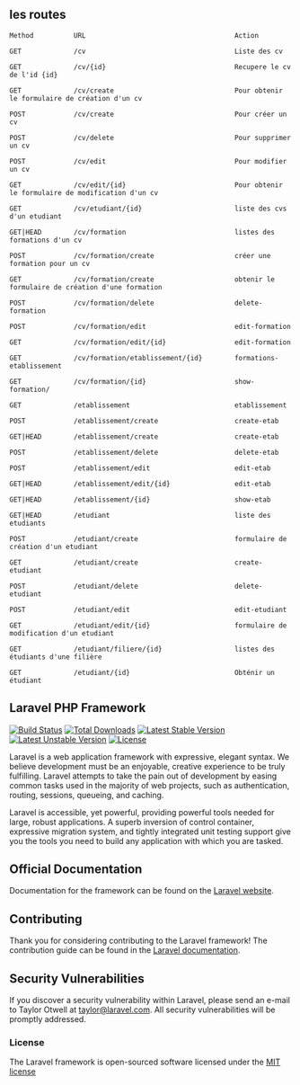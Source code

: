## les routes

	Method		   	URL		     							Action
									
   	GET			   	/cv           							Liste des cv
   
   	GET		 		/cv/{id}            					Recupere le cv de l'id {id}
 
 	GET   			/cv/create      						Pour obtenir le formulaire de création d'un cv

	POST     		/cv/create     							Pour créer un cv 

	POST     		/cv/delete      						Pour supprimer un cv

	POST     		/cv/edit 								Pour modifier un cv

	GET				/cv/edit/{id}   						Pour obtenir le formulaire de modification d'un cv

	GET				/cv/etudiant/{id}   					liste des cvs d'un etudiant

	GET|HEAD 		/cv/formation        					listes des formations d'un cv

	POST    	    /cv/formation/create 					créer une formation pour un cv

	GET				/cv/formation/create 					obtenir le formulaire de création d'une formation

	POST  			/cv/formation/delete 					delete-formation

	POST     		/cv/formation/edit 						edit-formation  

	GET				/cv/formation/edit/{id} 				edit-formation  

	GET				/cv/formation/etablissement/{id} 		formations-etablissement

	GET				/cv/formation/{id}               		show-formation/  

	GET				/etablissement                   		etablissement  

	POST    		/etablissement/create 					create-etab 

	GET|HEAD 		/etablissement/create            		create-etab 

	POST     		/etablissement/delete        			delete-etab 

	POST     		/etablissement/edit 					edit-etab 

	GET|HEAD		/etablissement/edit/{id}         		edit-etab 

	GET|HEAD 		/etablissement/{id}              		show-etab

	GET|HEAD 		/etudiant                        		liste des etudiants     

	POST   			/etudiant/create                 		formulaire de création d'un etudiant

	GET				/etudiant/create                    	create-etudiant 

	POST     		/etudiant/delete  						delete-etudiant 

	POST    		/etudiant/edit          				edit-etudiant 

	GET 			/etudiant/edit/{id}              		formulaire de modification d'un etudiant

	GET				/etudiant/filiere/{id}           		listes des étudiants d'une filière 

	GET			 	/etudiant/{id}                   		Obténir un étudiant 

## Laravel PHP Framework

[![Build Status](https://travis-ci.org/laravel/framework.svg)](https://travis-ci.org/laravel/framework)
[![Total Downloads](https://poser.pugx.org/laravel/framework/d/total.svg)](https://packagist.org/packages/laravel/framework)
[![Latest Stable Version](https://poser.pugx.org/laravel/framework/v/stable.svg)](https://packagist.org/packages/laravel/framework)
[![Latest Unstable Version](https://poser.pugx.org/laravel/framework/v/unstable.svg)](https://packagist.org/packages/laravel/framework)
[![License](https://poser.pugx.org/laravel/framework/license.svg)](https://packagist.org/packages/laravel/framework)

Laravel is a web application framework with expressive, elegant syntax. We believe development must be an enjoyable, creative experience to be truly fulfilling. Laravel attempts to take the pain out of development by easing common tasks used in the majority of web projects, such as authentication, routing, sessions, queueing, and caching.

Laravel is accessible, yet powerful, providing powerful tools needed for large, robust applications. A superb inversion of control container, expressive migration system, and tightly integrated unit testing support give you the tools you need to build any application with which you are tasked.

## Official Documentation

Documentation for the framework can be found on the [Laravel website](http://laravel.com/docs).

## Contributing

Thank you for considering contributing to the Laravel framework! The contribution guide can be found in the [Laravel documentation](http://laravel.com/docs/contributions).

## Security Vulnerabilities

If you discover a security vulnerability within Laravel, please send an e-mail to Taylor Otwell at taylor@laravel.com. All security vulnerabilities will be promptly addressed.

### License

The Laravel framework is open-sourced software licensed under the [MIT license](http://opensource.org/licenses/MIT)
